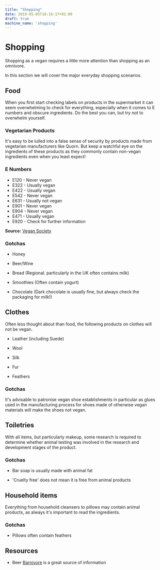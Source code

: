 ```yaml
---
title: "Shopping"
date: 2019-05-05T16:16:17+01:00
draft: true
machine_name: 'shopping'
---
```


# Shopping

Shopping as a vegan requires a little more attention than shopping as an omnivore.  

In this section we will cover the major everyday shopping scenarios.

## Food

When you first start checking labels on products in the supermarket it can seem overwhelming to check for everything, especially when it comes to E numbers and obscure ingredients. Do the best you can, but try not to overwhelm yourself.

### Vegetarian Products

It's easy to be lulled into a false sense of security by products made from vegetarian manufacturers like Quorn. But keep a watchful eye on the ingredients of these products as they commonly contain non-vegan ingredients even when you least expect!

### E Numbers

- E120 - Never vegan
- E322 - Usually vegan
- E422 - Usually vegan
- E542 - Never vegan
- E631 - Usually not vegan
- E901 - Never vegan
- E904 - Never vegan
- E471 - Usually vegan
- E920 - Check for further information

**Source:** [Vegan Society](https://www.vegansociety.com/whats-new/blog/how-avoid-buying-non-vegan-products)

### Gotchas

* Honey

* Beer/Wine

* Bread (Regional. particularly in the UK often contains milk)

* Smoothies (Often contain yogurt)

* Chocolate (Dark chocolate is usually fine, but always check the packaging for milk!)

## Clothes

Often less thought about than food, the following products on clothes will not be vegan.

* Leather (including Suede)

* Wool

* Silk

* Fur

* Feathers

### Gotchas

It's advisable to patronise vegan shoe establishments in particular as glues used in the manufacturing process for shoes made of otherwise vegan materials will make the shoes not vegan.

## Toiletries

With all items, but particularly makeup, some research is required to determine whether animal testing was involved in the research and development stages of the product.

### Gotchas

* Bar soap is usually made with animal fat

* 'Cruelty free' does not mean it is free from animal products

## Household items

Everything from household cleansers to pillows may contain animal products, as always it's important to read the ingredients.  

### Gotchas

* Pillows often contain feathers

## Resources

- Beer [Barnivore](http://www.barnivore.com/) is a great source of information
